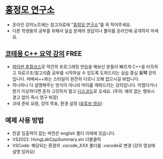 # [홍정모 연구소](https://honglab.co.kr/)

- 온라인 강의노트에는 참고자료에 "[홍정모 연구소](https://honglab.co.kr/)"를 꼭 적어주세요.
- 다른 학생들의 공부를 위해서 실습 문제의 정답이나 풀이를 온라인에 공개하지 마세요.

## [코테용 C++ 요약 강의](https://honglab.co.kr/courses/cppsummary) FREE

- [파이썬 추월코스](https://honglab.co.kr/courses/python)로 약간의 프로그래밍 연습을 해보신 분들이 빠르게 C++을 터득하고 자료구조/알고리즘 공부를 시작하실 수 있도록 도와드리는 실습 중심 **요약** 강의입니다. 따배씨++와는 스타일이 완전히 다르니 오해 없으시길 바랍니다.
- 하나하나 다 설명해주는 방식이 아니라 머리를 깨워드리는 강의입니다. 어렵다거나 뭔가 이상하다면 혼자 고민하지 말고 [디스코드](https://discord.gg/kgR9xJkbsV)로 오세요. (주의: 예의 없는 행위시 경고 없이 즉시 영구 퇴장)
- 코테 준비 요령, 강의 목표, 환경 설정 ([유튜브 영상](https://youtu.be/uDq7woPOZ_A))

## 예제 사용 방법
- 한글 입출력이 없는 버전은 english 폴더 아래에 있습니다.
- VS2022: HongLabCppSummary.sln 더블클릭
- VSCode: 해당되는 환경의 .vscode_XXX 폴더를 .vscode로 변경 (강의 영상에 설명 있어요)

